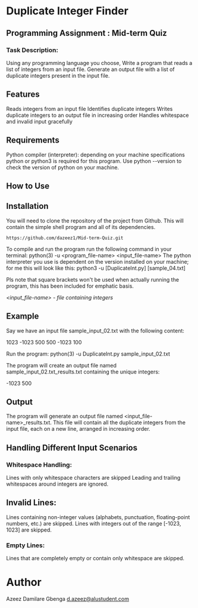 # Duplicate Integer Finder
## Programming Assignment : Mid-term Quiz
### Task Description:
Using any programming language you choose, Write a program that reads a list of integers from an input file. Generate an output file with a list of duplicate integers present in the input file.

## Features
Reads integers from an input file
Identifies duplicate integers
Writes duplicate integers to an output file in increasing order
Handles whitespace and invalid input gracefully

## Requirements
Python compiler (interpreter): depending on your machine specifications python or python3 is required for this program.
Use python --version to check the version of python on your machine.

## How to Use

## Installation

You will need to clone the repository of the project from Github. This will contain the simple shell program and all of its dependencies.

```
https://github.com/dazeez1/Mid-term-Quiz.git
```

To compile and run the program run the following command in your terminal:
python(3) -u <program_file-name> <input_file-name>
The python interpreter you use is dependent on the version installed on your machine; for me this will look like this:
python3 -u [DuplicateInt.py] [sample_04.txt]

Pls note that square brackets won't be used when actually running the program, this has been included for emphatic basis.

*<input_file-name> - file containing integers*

## Example

Say we have an input file sample_input_02.txt with the following content:

1023
-1023
500
500
-1023
100

Run the program:
python(3) -u DuplicateInt.py sample_input_02.txt

The program will create an output file named sample_input_02.txt_results.txt containing the unique integers:

-1023
500

## Output
The program will generate an output file named <input_file-name>_results.txt. This file will contain all the duplicate integers from the input file, each on a new line, arranged in increasing order.

## Handling Different Input Scenarios
### Whitespace Handling:
Lines with only whitespace characters are skipped
Leading and trailing whitespaces around integers are ignored.
## Invalid Lines:
Lines containing non-integer values (alphabets, punctuation, floating-point numbers, etc.) are skipped.
Lines with integers out of the range [-1023, 1023] are skipped.
### Empty Lines:
Lines that are completely empty or contain only whitespace are skipped.


# Author
Azeez Damilare Gbenga <d.azeez@alustudent.com>
